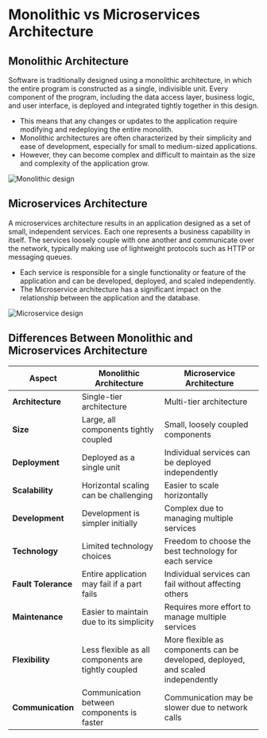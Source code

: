 # Monolithic vs Microservices Architecture

## Monolithic Architecture 

Software is traditionally designed using a monolithic architecture, in which the entire program is constructed as a single, indivisible unit. Every component of the program, including the data access layer, business logic, and user interface, is deployed and integrated tightly together in this design.

- This means that any changes or updates to the application require modifying and redeploying the entire monolith.
- Monolithic architectures are often characterized by their simplicity and ease of development, especially for small to medium-sized applications.
- However, they can become complex and difficult to maintain as the size and complexity of the application grow.

![Monolithic design](https://media.geeksforgeeks.org/wp-content/uploads/20240219192035/Monolithic-Architecture.webp)

## Microservices Architecture

A microservices architecture results in an application designed as a set of small, independent services. Each one represents a business capability in itself. The services loosely couple with one another and communicate over the network, typically making use of lightweight protocols such as HTTP or messaging queues.

- Each service is responsible for a single functionality or feature of the application and can be developed, deployed, and scaled independently.
- The Microservice architecture has a significant impact on the relationship between the application and the database.

![Microservice design](https://media.geeksforgeeks.org/wp-content/uploads/20240219192103/Microservices-Architecture.webp)

## Differences Between Monolithic and Microservices Architecture

| Aspect           | Monolithic Architecture                                | Microservice Architecture                                       |
|------------------|--------------------------------------------------------|------------------------------------------------------------------|
| **Architecture** | Single-tier architecture                               | Multi-tier architecture                                          |
| **Size**         | Large, all components tightly coupled                  | Small, loosely coupled components                                |
| **Deployment**   | Deployed as a single unit                              | Individual services can be deployed independently                |
| **Scalability**  | Horizontal scaling can be challenging                  | Easier to scale horizontally                                     |
| **Development**  | Development is simpler initially                       | Complex due to managing multiple services                        |
| **Technology**   | Limited technology choices                             | Freedom to choose the best technology for each service           |
| **Fault Tolerance** | Entire application may fail if a part fails         | Individual services can fail without affecting others            |
| **Maintenance**  | Easier to maintain due to its simplicity               | Requires more effort to manage multiple services                 |
| **Flexibility**  | Less flexible as all components are tightly coupled    | More flexible as components can be developed, deployed, and scaled independently |
| **Communication**| Communication between components is faster             | Communication may be slower due to network calls                 |

